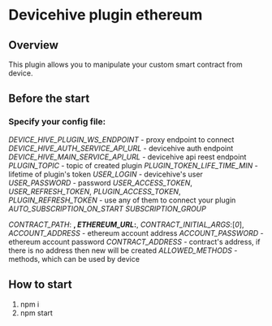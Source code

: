 # Devicehive plugin ethereum

## Overview
This plugin allows you to manipulate your custom smart contract from device.

## Before the start
### Specify your config file:
*DEVICE_HIVE_PLUGIN_WS_ENDPOINT* - proxy endpoint to connect
*DEVICE_HIVE_AUTH_SERVICE_API_URL* - devicehive auth endpoint
*DEVICE_HIVE_MAIN_SERVICE_API_URL* - devicehive api reest endpoint
*PLUGIN_TOPIC* - topic of created plugin
*PLUGIN_TOKEN_LIFE_TIME_MIN* - lifetime of plugin's token
*USER_LOGIN* - devicehive's user
*USER_PASSWORD* - password
*USER_ACCESS_TOKEN*, *USER_REFRESH_TOKEN*, *PLUGIN_ACCESS_TOKEN*, *PLUGIN_REFRESH_TOKEN* - use any of them to connect your plugin
*AUTO_SUBSCRIPTION_ON_START*
*SUBSCRIPTION_GROUP*

*CONTRACT_PATH*: **,
*ETHEREUM_URL*:**,
*CONTRACT_INITIAL_ARGS*:[*0*],
*ACCOUNT_ADDRESS* - ethereum account address
*ACCOUNT_PASSWORD* - ethereum account password
*CONTRACT_ADDRESS* - contract's address, if there is no address then new will be created
*ALLOWED_METHODS* - methods, which can be used by device

## How to start
1. npm i
2. npm start